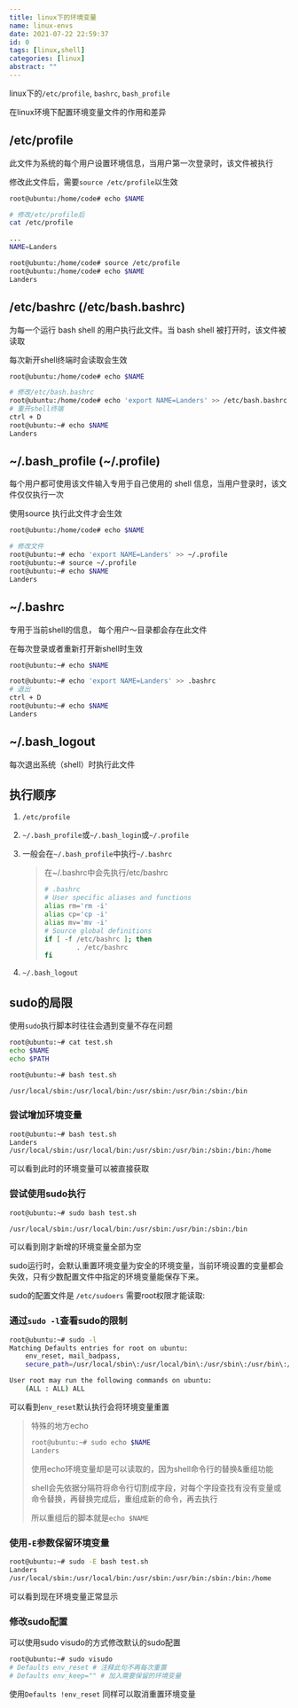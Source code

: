 ```yaml
---
title: linux下的环境变量
name: linux-envs
date: 2021-07-22 22:59:37
id: 0
tags: [linux,shell]
categories: [linux]
abstract: ""
---
```


linux下的`/etc/profile`,  `bashrc`, `bash_profile`

在linux环境下配置环境变量文件的作用和差异

<!--more-->

## /etc/profile

此文件为系统的每个用户设置环境信息，当用户第一次登录时，该文件被执行

修改此文件后，需要`source /etc/profile`以生效

```bash
root@ubuntu:/home/code# echo $NAME

# 修改/etc/profile后
cat /etc/profile

...
NAME=Landers

root@ubuntu:/home/code# source /etc/profile
root@ubuntu:/home/code# echo $NAME
Landers
```

## /etc/bashrc (/etc/bash.bashrc)

为每一个运行 bash shell 的用户执行此文件。当 bash shell 被打开时，该文件被读取

每次新开shell终端时会读取会生效

```bash
root@ubuntu:/home/code# echo $NAME

# 修改/etc/bash.bashrc
root@ubuntu:/home/code# echo 'export NAME=Landers' >> /etc/bash.bashrc
# 重开shell终端
ctrl + D
root@ubuntu:~# echo $NAME
Landers
```

## ~/.bash_profile (~/.profile)

每个用户都可使用该文件输入专用于自己使用的 shell 信息，当用户登录时，该文件仅仅执行一次

使用source 执行此文件才会生效

```bash
root@ubuntu:/home/code# echo $NAME

# 修改文件
root@ubuntu:~# echo 'export NAME=Landers' >> ~/.profile
root@ubuntu:~# source ~/.profile 
root@ubuntu:~# echo $NAME
Landers
```

## ~/.bashrc 

专用于当前shell的信息， 每个用户～目录都会存在此文件

在每次登录或者重新打开新shell时生效

```bash
root@ubuntu:~# echo $NAME

root@ubuntu:~# echo 'export NAME=Landers' >> .bashrc
# 退出
ctrl + D
root@ubuntu:~# echo $NAME
Landers
```

## ~/.bash_logout

每次退出系统（shell）时执行此文件

## 执行顺序

1. `/etc/profile`

2. `~/.bash_profile`或`~/.bash_login`或`~/.profile`

3. 一般会在`~/.bash_profile`中执行`~/.bashrc`

   >   在~/.bashrc中会先执行/etc/bashrc
   >
   > ```bash
   > # .bashrc
   > # User specific aliases and functions
   > alias rm='rm -i'
   > alias cp='cp -i'
   > alias mv='mv -i'
   > # Source global definitions
   > if [ -f /etc/bashrc ]; then
   >         . /etc/bashrc
   > fi
   > ```

4. `~/.bash_logout`

## sudo的局限

使用`sudo`执行脚本时往往会遇到变量不存在问题

```bash
root@ubuntu:~# cat test.sh 
echo $NAME
echo $PATH

root@ubuntu:~# bash test.sh

/usr/local/sbin:/usr/local/bin:/usr/sbin:/usr/bin:/sbin:/bin
```

### 尝试增加环境变量

```bash
root@ubuntu:~# bash test.sh 
Landers
/usr/local/sbin:/usr/local/bin:/usr/sbin:/usr/bin:/sbin:/bin:/home
```

可以看到此时的环境变量可以被直接获取

### 尝试使用sudo执行

```bash
root@ubuntu:~# sudo bash test.sh 

/usr/local/sbin:/usr/local/bin:/usr/sbin:/usr/bin:/sbin:/bin
```

可以看到刚才新增的环境变量全部为空

sudo运行时，会默认重置环境变量为安全的环境变量，当前环境设置的变量都会失效，只有少数配置文件中指定的环境变量能保存下来。

sudo的配置文件是 `/etc/sudoers` 需要root权限才能读取:

### 通过`sudo -l`查看sudo的限制

```bash
root@ubuntu:~# sudo -l
Matching Defaults entries for root on ubuntu:
    env_reset, mail_badpass,
    secure_path=/usr/local/sbin\:/usr/local/bin\:/usr/sbin\:/usr/bin\:/sbin\:/bin\:/snap/bin

User root may run the following commands on ubuntu:
    (ALL : ALL) ALL
```

可以看到`env_reset`默认执行会将环境变量重置

> 特殊的地方echo
>
> ```bash
> root@ubuntu:~# sudo echo $NAME
> Landers
> ```
>
> 使用echo环境变量却是可以读取的，因为shell命令行的替换&重组功能
>
> shell会先依据分隔符将命令行切割成字段，对每个字段查找有没有变量或命令替换，再替换完成后，重组成新的命令，再去执行
>
> 所以重组后的脚本就是`echo $NAME`

### 使用`-E`参数保留环境变量

```bash
root@ubuntu:~# sudo -E bash test.sh 
Landers
/usr/local/sbin:/usr/local/bin:/usr/sbin:/usr/bin:/sbin:/bin:/home
```

可以看到现在环境变量正常显示

### 修改sudo配置

可以使用sudo visudo的方式修改默认的sudo配置

```bash
root@ubuntu:~# sudo visudo
# Defaults env_reset # 注释此句不再每次重置
# Defaults env_keep="" # 加入需要保留的环境变量  
```

使用`Defaults !env_reset` 同样可以取消重置环境变量